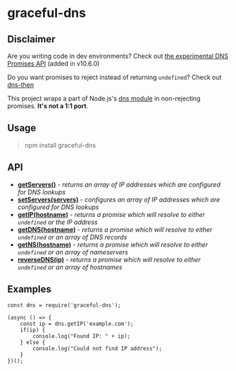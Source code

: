 # graceful-dns

## Disclaimer

Are you writing code in dev environments? Check out [the experimental DNS Promises API](https://nodejs.org/api/dns.html#dns_dns_promises_api) (added in v10.6.0)

Do you want promises to reject instead of returning `undefined`? Check out [dns-then](https://github.com/node-then/dns-then)

This project wraps a part of Node.js's [dns module](https://nodejs.org/api/dns.html#dns_dns) in non-rejecting promises. **It's not a 1:1 port**.

## Usage

> npm install graceful-dns

## API

- [**getServers()**](https://nodejs.org/api/dns.html#dns_dns_getservers) - *returns an array of IP addresses which are configured for DNS lookups*
- [**setServers(servers)**](https://nodejs.org/api/dns.html#dns_dns_setservers_servers) - *configures an array of IP addresses which are configured for DNS lookups*
- [**getIP(hostname)**](https://nodejs.org/api/dns.html#dns_dns_lookup_hostname_options_callback) - *returns a promise which will resolve to either `undefined` or the IP address*
- [**getDNS(hostname)**](https://nodejs.org/api/dns.html#dns_dns_resolveany_hostname_callback) - *returns a promise which will resolve to either `undefined` or an array of DNS records*
- [**getNS(hostname)**](https://nodejs.org/api/dns.html#dns_dns_resolvens_hostname_callback) - *returns a promise which will resolve to either `undefined` or an array of nameservers*
- [**reverseDNS(ip)**](https://nodejs.org/api/dns.html#dns_dns_reverse_ip_callback) - *returns a promise which will resolve to either `undefined` or an array of hostnames*

## Examples

```
const dns = require('graceful-dns');

(async () => {
    const ip = dns.getIP('example.com');
	if(ip) {
	    console.log("Found IP: " + ip);
	} else {
	    console.log("Could not find IP address");
	}
})();
```